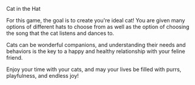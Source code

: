 Cat in the Hat

For this game, the goal is to create you're ideal cat! You are given many options of different hats to choose from as well as the option of choosing the song that the cat listens and dances to.

Cats can be wonderful companions, and understanding their needs and behaviors is the key to a happy and healthy relationship with your feline friend.

Enjoy your time with your cats, and may your lives be filled with purrs, playfulness, and endless joy!
